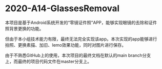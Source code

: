 # 2020-A14-GlassesRemoval
本项目是基于Android系统开发的“零镜证件照”APP，能够实现眼镜的去除和证件照背景更换的功能。

但由于本小组技术能力有限，最终无法完全实现该app。本次实现的app能够进行拍照、更换素描、加旧、lemo效果功能，同时对图片进行保存。

由于不熟悉GitHub上的使用，本次项目的最终文档在默认的main branch分支上，而最终的项目代码文件在master分支上。
